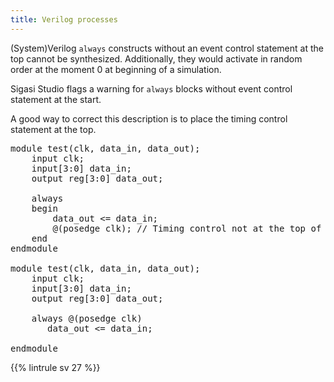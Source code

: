 ```yaml
---
title: Verilog processes
---
```


(System)Verilog `always` constructs without an event control statement at the top cannot be synthesized.
Additionally, they would activate in random order at the moment 0 at beginning of a simulation.

Sigasi Studio flags a warning for `always` blocks without event control statement at the start.

A good way to correct this description is to place the timing control statement at the top.

<pre>module test(clk, data_in, data_out);
    input clk;
    input[3:0] data_in;
    output reg[3:0] data_out;
    
    always
    begin
        data_out <= data_in;
        <span class="warning">@(posedge clk);</span> // Timing control not at the top of 'always'
    end
endmodule

module test(clk, data_in, data_out);
    input clk;
    input[3:0] data_in;
    output reg[3:0] data_out;
    
    always <span class="goodcode">@(posedge clk)</span>
       data_out <= data_in;
    
endmodule</pre>

{{% lintrule sv 27 %}}
